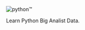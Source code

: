 <img class="python-logo" src="/static/img/python-logo.png" alt="python™">

Learn Python Big Analist Data.

